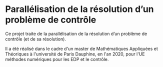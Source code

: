 # Parallélisation de la résolution d’un problème de contrôle

Ce projet traite de la parallélisation de la résolution d’un problème de contrôle (et de sa résolution).

Il a été réalisé dans le cadre d'un master de Mathématiques Appliquées et Théoriques à l'université de Paris Dauphine, en l'an 2020, pour l'UE méthodes numériques pour les EDP et le contrôle.
